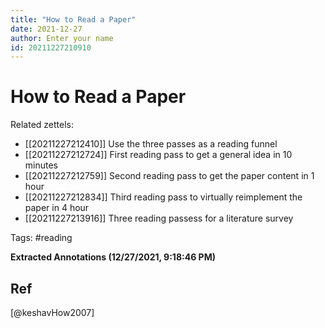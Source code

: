 ```yaml
---
title: "How to Read a Paper"
date: 2021-12-27
author: Enter your name
id: 20211227210910
---
```


# How to Read a Paper

Related zettels:
* [[20211227212410]] Use the three passes as a reading funnel
* [[20211227212724]] First reading pass to get a general idea in 10 minutes
* [[20211227212759]] Second reading pass to get the paper content in 1 hour
* [[20211227212834]] Third reading pass to virtually reimplement the paper in 4 hour
* [[20211227213916]] Three reading passess for a literature survey 

Tags: #reading

**Extracted Annotations (12/27/2021, 9:18:46 PM)**

## Ref
[@keshavHow2007]